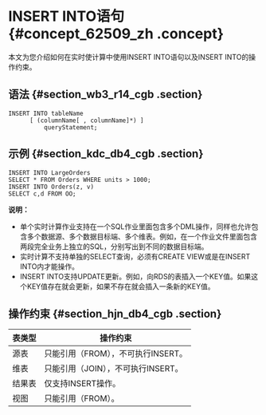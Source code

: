 # INSERT INTO语句 {#concept_62509_zh .concept}

本文为您介绍如何在实时使计算中使用INSERT INTO语句以及INSERT INTO的操作约束。

## 语法 {#section_wb3_r14_cgb .section}

``` {#codeblock_hj2_axg_czn .language-sql}
INSERT INTO tableName
      [ (columnName[ , columnName]*) ]
          queryStatement;
```

## 示例 {#section_kdc_db4_cgb .section}

``` {#codeblock_4k7_pt0_iou .language-sql}
INSERT INTO LargeOrders
SELECT * FROM Orders WHERE units > 1000;
INSERT INTO Orders(z, v)
SELECT c,d FROM OO;
```

**说明：** 

-   单个实时计算作业支持在一个SQL作业里面包含多个DML操作，同样也允许包含多个数据源、多个数据目标端、多个维表。例如，在一个作业文件里面包含两段完全业务上独立的SQL，分别写出到不同的数据目标端。
-   实时计算不支持单独的SELECT查询，必须有CREATE VIEW或是在INSERT INTO内才能操作。
-   INSERT INTO支持UPDATE更新。例如，向RDS的表插入一个KEY值。如果这个KEY值存在就会更新，如果不存在就会插入一条新的KEY值。

## 操作约束 {#section_hjn_db4_cgb .section}

|表类型|操作约束|
|---|----|
|源表|只能引用（FROM），不可执行INSERT。|
|维表|只能引用（JOIN），不可执行INSERT。|
|结果表|仅支持INSERT操作。|
|视图|只能引用（FROM）。|

